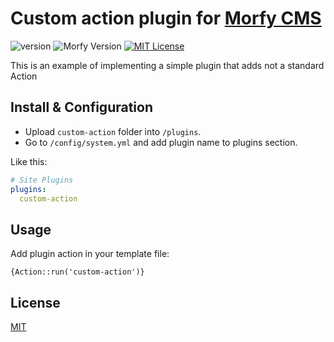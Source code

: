 # Custom action plugin for [Morfy CMS](http://morfy.org/)

![version](https://img.shields.io/badge/version-1.0.0-brightgreen.svg?style=flat-square "Version")
![Morfy Version](https://img.shields.io/badge/Morfy-2.x-green.svg?style=flat-square "Morfy Version")
[![MIT License](https://img.shields.io/badge/license-MIT-blue.svg?style=flat-square)](https://github.com/pafnuty-morfy-plugins/morfy-plugin-boilerplate/blob/master/LICENSE)

This is an example of implementing a simple plugin that adds not a standard Action

## Install & Configuration
- Upload `custom-action` folder into `/plugins`.
- Go to `/config/system.yml` and add plugin name to plugins section.

Like this:
```yml
# Site Plugins
plugins:
  custom-action
```

## Usage
Add plugin action in your template file:
```
{Action::run('custom-action')}
```


## License 
[MIT](https://github.com/pafnuty-morfy-plugins/morfy-plugin-boilerplate/blob/master/LICENSE)





